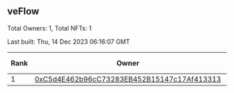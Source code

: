 ## veFlow

Total Owners: 1, Total NFTs: 1

Last built: Thu, 14 Dec 2023 06:16:07 GMT

| Rank | Owner | Voting Power | Influence | NFTs Id |
| --- | --- | --- | --- | --- |
  | 1 | [0xC5d4E462b96cC73283EB452B15147c17Af413313](https://debank.com/profile/0xC5d4E462b96cC73283EB452B15147c17Af413313?chain=canto) | 107,519.237 | 0.03606% | 1 |